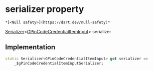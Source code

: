 


# serializer property




    *[<Null safety>](https://dart.dev/null-safety)*




[Serializer](https://pub.dev/documentation/built_value/8.1.3/serializer/Serializer-class.html)&lt;[GPinCodeCredentialItemInput](../../third_party_yonomi_graphql_schema_schema.docs.schema.gql/GPinCodeCredentialItemInput-class.md)> serializer
  







## Implementation

```dart
static Serializer<GPinCodeCredentialItemInput> get serializer =>
    _$gPinCodeCredentialItemInputSerializer;
```








